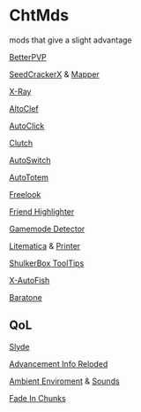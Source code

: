 # ChtMds
mods that give a slight advantage

[BetterPVP](https://chocolateminecraft.com/betterpvpdownload.php)

[SeedCrackerX](https://github.com/19MisterX98/SeedcrackerX/releases) & [Mapper](https://modrinth.com/mod/seedmapper/version)

[X-Ray](https://github.com/AdvancedXRay/XRay-Fabric/releases)

[AltoClef](https://gist.github.com/JustaSqu1d/171df3ff386859da31d37534122d3b10)

[AutoClick](https://github.com/p1k0chu/auto-clicker_mc)

[Clutch](https://github.com/abyssalmc/Clutch)

[AutoSwitch](https://modrinth.com/mod/autoswitch/versions)

[AutoTotem](https://modrinth.com/mod/autototem/versions)

[Freelook](https://modrinth.com/mod/freelook/versions)

[Friend Highlighter](https://github.com/Incandescent-Turtle/FriendHighlighter/tree/1.21.x)

[Gamemode Detector](https://modrinth.com/mod/gmdtc/versions)

[Litematica](https://modrinth.com/mod/litematica/versions) & [Printer](https://modrinth.com/mod/litematica-printer/versions)

[ShulkerBox ToolTips](https://modrinth.com/mod/shulkerboxtooltip/versions)

[X-AutoFish](https://modrinth.com/mod/x+-autofish/versions)

[Baratone](https://github.com/cabaletta/baritone/actions)



## QoL
[Slyde](https://modrinth.com/mod/slyde/versions)

[Advancement Info Reloded](https://modrinth.com/mod/advancements-reloaded/versions)

[Ambient Enviroment](https://modrinth.com/mod/ambient-environment/versions) & [Sounds](https://modrinth.com/mod/ambientsounds)

[Fade In Chunks](https://modrinth.com/mod/chunks-fade-in/versions)

